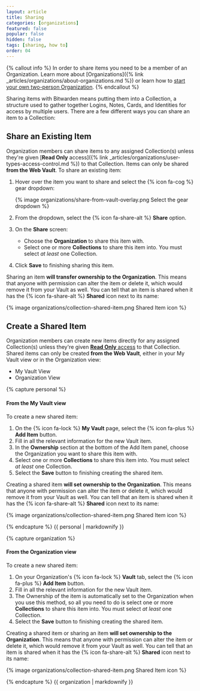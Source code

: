 ```yaml
---
layout: article
title: Sharing
categories: [organizations]
featured: false
popular: false
hidden: false
tags: [sharing, how to]
order: 04
---
```


{% callout info %}
In order to share items you need to be a member of an Organization. Learn more about [Organizations]({% link _articles/organizations/about-organizations.md %}) or learn how to [start your own two-person Organization]({{site.baseurl}}/article/getting-started-organizations/).
{% endcallout %}

Sharing items with Bitwarden means putting them into a Collection, a structure used to gather together Logins, Notes, Cards, and Identities for access by multiple users. There are a few different ways you can share an item to a Collection:

## Share an Existing Item

Organization members can share items to any assigned Collection(s) unless they're given [**Read Only** access]({% link _articles/organizations/user-types-access-control.md %}) to that Collection. Items can only be shared **from the Web Vault**. To share an existing item:

1. Hover over the item you want to share and select the {% icon fa-cog %} gear dropdown:

   {% image organizations/share-from-vault-overlay.png Select the gear dropdown %}

2. From the dropdown, select the {% icon fa-share-alt %} **Share** option.
3. On the **Share** screen:

   - Choose the **Organization** to share this item with.
   - Select one or more **Collections** to share this item into. You must select _at least_ one Collection.

4. Click **Save** to finishing sharing this item.

Sharing an item **will transfer ownership to the Organization**. This means that anyone with permission can alter the item or delete it, which would remove it from your Vault as well. You can tell that an item is shared when it has the {% icon fa-share-alt %} **Shared** icon next to its name:

{% image organizations/collection-shared-item.png Shared Item icon %}

## Create a Shared Item

Organization members can create new items directly for any assigned Collection(s) unless they're given [**Read Only** access](https://bitwarden.com/help/article/user-types-access-control/) to that Collection. Shared items can only be created **from the Web Vault**, either in your My Vault view or in the Organization view:

<ul class="nav nav-tabs" id="myTab" role="tablist">
  <li class="nav-item" role="presentation">
    <a class="nav-link active" id="pertab" data-bs-toggle="tab" data-target="#personal" role="tab" aria-controls="pertab" aria-selected="true">My Vault View</a>
  </li>
  <li class="nav-item" role="presentation">
    <a class="nav-link" id="orgtab" data-bs-toggle="tab" data-target="#organization" role="tab" aria-controls="orgtab" aria-selected="false">Organization View</a>
  </li>
</ul>
<div class="tab-content" id="clientsContent">
  <div class="tab-pane show active" id="personal" role="tabpanel" aria-labelledby="pertab">
{% capture personal %}

#### From the My Vault view

To create a new shared item:

1. On the {% icon fa-lock %} **My Vault** page, select the {% icon fa-plus %} **Add Item** button.
2. Fill in all the relevant information for the new Vault item.
3. In the **Ownership** section at the bottom of the Add Item panel, choose the Organization you want to share this item with.
4. Select one or more **Collections** to share this item into. You must select _at least_ one Collection.
5. Select the **Save** button to finishing creating the shared item.

Creating a shared item **will set ownership to the Organization**. This means that anyone with permission can alter the item or delete it, which would remove it from your Vault as well. You can tell that an item is shared when it has the {% icon fa-share-alt %} **Shared** icon next to its name:

{% image organizations/collection-shared-item.png Shared Item icon %}

{% endcapture %}
{{ personal | markdownify }}

  </div>
  <div class="tab-pane" id="organization" role="tabpanel" aria-labelledby="orgtab">
{% capture organization %}

#### From the Organization view

To create a new shared item:

1. On your Organization's {% icon fa-lock %} **Vault** tab, select the {% icon fa-plus %} **Add Item** button.
2. Fill in all the relevant information for the new Vault item.
3. The Ownership of the item is automatically set to the Organization when you use this method, so all you need to do is select one or more **Collections** to share this item into. You must select _at least_ one Collection.
4. Select the **Save** button to finishing creating the shared item.

Creating a shared item or sharing an item **will set ownership to the Organization**. This means that anyone with permission can alter the item or delete it, which would remove it from your Vault as well. You can tell that an item is shared when it has the {% icon fa-share-alt %} **Shared** icon next to its name:

{% image organizations/collection-shared-item.png Shared Item icon %}

{% endcapture %}
{{ organization | markdownify }}

  </div>
</div>
